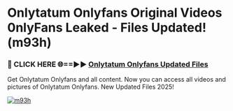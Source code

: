 # Onlytatum Onlyfans Original Videos 0nlyFans Leaked - Files Updated! (m93h)

<h3>🔴 CLICK HERE 🌐==►► <a href="https://tinyurl.com/2wckxsce" rel="nofollow">Onlytatum Onlyfans Updated Files</a></h3>

Get Onlytatum Onlyfans and all content. Now you can access all videos and pictures of Onlytatum Onlyfans. New Updated Files 2025!

[![m93h](https://i.imgur.com/AFduVYN.gif)](https://tinyurl.com/2wckxsce)
